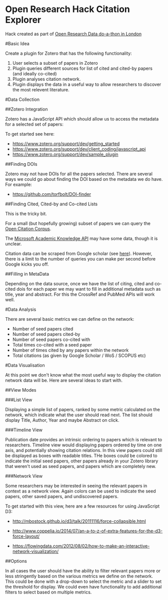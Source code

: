 # Open Research Hack Citation Explorer

Hack created as part of [Open Research Data do-a-thon in London](https://www.eventbrite.com/e/open-research-data-do-a-thon-in-london-virtual-tickets-31417371203)

#Basic Idea

Create a plugin for Zotero that has the following functionality:

1. User selects a subset of papers in Zotero
2. Plugin queries different sources for list of cited and cited-by papers (and ideally co-cited)
3. Plugin analyses citation network.
4. Plugin displays the data in a useful way to allow researchers to discover the most relevent literature.

#Data Collection

##Zotero Integration

Zotero has a JavaScript API which should allow us to access the metadata for a selected set of papers:

To get started see here:

* https://www.zotero.org/support/dev/getting_started
* https://www.zotero.org/support/dev/client_coding/javascript_api
* https://www.zotero.org/support/dev/sample_plugin

##Finding DOIs

Zotero may not have DOIs for all the papers selected. There are several ways we could go about finding the DOI based on the metadata we do have. For example:

* https://github.com/torfbolt/DOI-finder

##Finding Cited, Cited-by and Co-cited Lists

This is the tricky bit.

For a small (but hopefully growing) subset of papers we can query the [Open Citation Corpus](http://opencitations.net/).

The [Microsoft Academic Knowledge API](https://www.microsoft.com/cognitive-services/en-us/academic-knowledge-api) may have some data, though it is unclear.

Citation data can be scraped from Google scholar (see [here](https://github.com/lecy/google-scholar-scraper-in-python)). However, there is a limit to the number of queries you can make per second before Google kicks you off.

##Filling in MetaData

Depending on the data source, once we have the list of citing, cited and co-cited dois for each paper we may want to fill in additional metadata such as title, year and abstract. For this the CrossRef and PubMed APIs will work well.  

#Data Analysis 

There are several basic metrics we can define on the network:

* Number of seed papers cited
* Number of seed papers cited-by
* Number of seed papers co-cited with 
* Total times co-cited with a seed paper
* Number of times cited by any papers within the network
* Total citations (as given by Google Scholar / WoS / SCOPUS etc)


#Data Visualisation

At this point we don't know what the most useful way to display the citation network data will be. Here are several ideas to start with.

##View Modes

###List View

Displaying a simple list of papers, ranked by some metric calculated on the network, which indicate what the user should read next. The list should display Title, Author, Year and maybe Abstract on click.

###Timeline View

Publication date provides an intrinsic ordering to papers which is relevant to researchers. Timeline view would displaying papers ordered by time on one axis, and potentially showing citation relations. In this view papers could still be displayed as boxes with readable titles. THe boxes could be colored to indicate the initial seed papers, other papers already in your Zotero library that weren't used as seed papers, and papers which are completely new.

###Network View

Some researchers may be interested in seeing the relevant papers in context as a network view. Again colors can be used to indicate the seed papers, other saved papers, and undiscovered papers. 

To get started with this view, here are a few resources for using JavaScript D3:

* http://mbostock.github.io/d3/talk/20111116/force-collapsible.html

* http://www.coppelia.io/2014/07/an-a-to-z-of-extra-features-for-the-d3-force-layout/

* https://flowingdata.com/2012/08/02/how-to-make-an-interactive-network-visualization/


##Options

In all cases the user should have the ability to filter relevant papers more or less stringently based on the various metrics we define on the network. This could be done with a drop-down to select the metric and a slider to set the threshold for display. We could even have functionality to add additional filters to select based on multiple metrics. 



